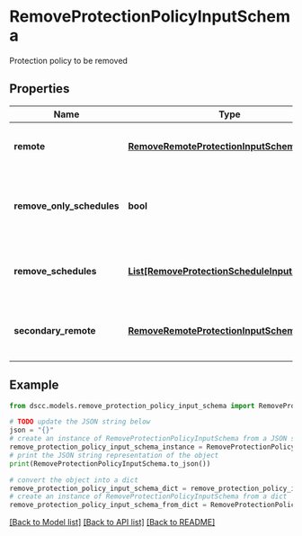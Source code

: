 # RemoveProtectionPolicyInputSchema

Protection policy to be removed

## Properties

Name | Type | Description | Notes
------------ | ------------- | ------------- | -------------
**remote** | [**RemoveRemoteProtectionInputSchema**](RemoveRemoteProtectionInputSchema.md) | Remote protection to be removed | [optional] 
**remove_only_schedules** | **bool** | Remove only schedules and retain remote protection | [optional] 
**remove_schedules** | [**List[RemoveProtectionScheduleInputSchema]**](RemoveProtectionScheduleInputSchema.md) | List of protection schedules to be removed | [optional] 
**secondary_remote** | [**RemoveRemoteProtectionInputSchema**](RemoveRemoteProtectionInputSchema.md) | Secondary remote protection to be removed | [optional] 

## Example

```python
from dscc.models.remove_protection_policy_input_schema import RemoveProtectionPolicyInputSchema

# TODO update the JSON string below
json = "{}"
# create an instance of RemoveProtectionPolicyInputSchema from a JSON string
remove_protection_policy_input_schema_instance = RemoveProtectionPolicyInputSchema.from_json(json)
# print the JSON string representation of the object
print(RemoveProtectionPolicyInputSchema.to_json())

# convert the object into a dict
remove_protection_policy_input_schema_dict = remove_protection_policy_input_schema_instance.to_dict()
# create an instance of RemoveProtectionPolicyInputSchema from a dict
remove_protection_policy_input_schema_from_dict = RemoveProtectionPolicyInputSchema.from_dict(remove_protection_policy_input_schema_dict)
```
[[Back to Model list]](../README.md#documentation-for-models) [[Back to API list]](../README.md#documentation-for-api-endpoints) [[Back to README]](../README.md)


